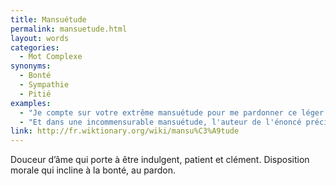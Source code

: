 ```yaml
---
title: Mansuétude
permalink: mansuetude.html
layout: words
categories:
  - Mot Complexe
synonyms:
  - Bonté
  - Sympathie
  - Pitié
examples:
  - "Je compte sur votre extrême mansuétude pour me pardonner ce léger instant de cacographie passagère..."
  - "Et dans une incommensurable mansuétude, l'auteur de l'énoncé précisait qu'il fallait réutiliser la fonction g !"
link: http://fr.wiktionary.org/wiki/mansu%C3%A9tude
---
```


Douceur d’âme qui porte à être indulgent, patient et clément.
Disposition morale qui incline à la bonté, au pardon.
